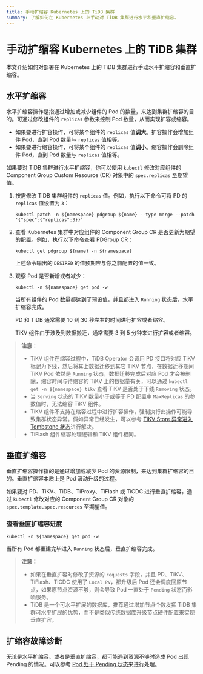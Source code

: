 ```yaml
---
title: 手动扩缩容 Kubernetes 上的 TiDB 集群
summary: 了解如何在 Kubernetes 上手动对 TiDB 集群进行水平和垂直扩缩容。
---
```


# 手动扩缩容 Kubernetes 上的 TiDB 集群

本文介绍如何对部署在 Kubernetes 上的 TiDB 集群进行手动水平扩缩容和垂直扩缩容。

## 水平扩缩容

水平扩缩容操作是指通过增加或减少组件的 Pod 的数量，来达到集群扩缩容的目的。可通过修改组件的 `replicas` 参数来控制 Pod 数量，从而实现扩容或缩容。

* 如果要进行扩容操作，可将某个组件的 `replicas` 值**调大**。扩容操作会增加组件 Pod，直到 Pod 数量与 `replicas` 值相等。
* 如果要进行缩容操作，可将某个组件的 `replicas` 值**调小**。缩容操作会删除组件 Pod，直到 Pod 数量与 `replicas` 值相等。

如果要对 TiDB 集群进行水平扩缩容，你可以使用 `kubectl` 修改对应组件的 Component Group Custom Resource (CR) 对象中的 `spec.replicas` 至期望值。

1. 按需修改 TiDB 集群组件的 `replicas` 值。例如，执行以下命令可将 PD 的 `replicas` 值设置为 `3`：

    ```shell
    kubectl patch -n ${namespace} pdgroup ${name} --type merge --patch '{"spec":{"replicas":3}}'
    ```

2. 查看 Kubernetes 集群中对应组件的 Component Group CR 是否更新为期望的配置。例如，执行以下命令查看 PDGroup CR：

    ```shell
    kubectl get pdgroup ${name} -n ${namespace}
    ```

    上述命令输出的 `DESIRED` 的值预期应与你之前配置的值一致。

3. 观察 Pod 是否新增或者减少：

    ```shell
    kubectl -n ${namespace} get pod -w
    ```

    当所有组件的 Pod 数量都达到了预设值，并且都进入 `Running` 状态后，水平扩缩容完成。

    PD 和 TiDB 通常需要 10 到 30 秒左右的时间进行扩容或者缩容。

    TiKV 组件由于涉及到数据搬迁，通常需要 3 到 5 分钟来进行扩容或者缩容。

> **注意：**
>
> - TiKV 组件在缩容过程中，TiDB Operator 会调用 PD 接口将对应 TiKV 标记为下线，然后将其上数据迁移到其它 TiKV 节点，在数据迁移期间 TiKV Pod 依然是 `Running` 状态，数据迁移完成后对应 Pod 才会被删除，缩容时间与待缩容的 TiKV 上的数据量有关，可以通过 `kubectl get -n ${namespace} tikv` 查看 TiKV 是否处于下线 `Removing` 状态。
> - 当 `Serving` 状态的 TiKV 数量小于或等于 PD 配置中 `MaxReplicas` 的参数值时，无法缩容 TiKV 组件。
> - TiKV 组件不支持在缩容过程中进行扩容操作，强制执行此操作可能导致集群状态异常。假如异常已经发生，可以参考 [TiKV Store 异常进入 Tombstone 状态](exceptions.md#tikv-store-异常进入-tombstone-状态)进行解决。
> - TiFlash 组件缩容处理逻辑和 TiKV 组件相同。

## 垂直扩缩容

垂直扩缩容操作指的是通过增加或减少 Pod 的资源限制，来达到集群扩缩容的目的。垂直扩缩容本质上是 Pod 滚动升级的过程。

如果要对 PD、TiKV、TiDB、TiProxy、TiFlash 或 TiCDC 进行垂直扩缩容，通过 `kubectl` 修改对应的 Component Group CR 对象的 `spec.template.spec.resources` 至期望值。

### 查看垂直扩缩容进度

```shell
kubectl -n ${namespace} get pod -w
```

当所有 Pod 都重建完毕进入 `Running` 状态后，垂直扩缩容完成。

> **注意：**
>
> - 如果在垂直扩容时修改了资源的 `requests` 字段，并且 PD、TiKV、TiFlash、TiCDC 使用了 `Local PV`，那升级后 Pod 还会调度回原节点，如果原节点资源不够，则会导致 Pod 一直处于 `Pending` 状态而影响服务。
> - TiDB 是一个可水平扩展的数据库，推荐通过增加节点个数发挥 TiDB 集群可水平扩展的优势，而不是类似传统数据库升级节点硬件配置来实现垂直扩容。

## 扩缩容故障诊断

无论是水平扩缩容、或者是垂直扩缩容，都可能遇到资源不够时造成 Pod 出现 Pending 的情况。可以参考 [Pod 处于 Pending 状态](deploy-failures.md#pod-处于-pending-状态)来进行处理。
